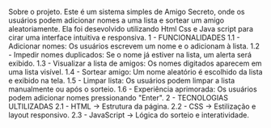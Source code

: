 Sobre o projeto.
Este é um sistema simples de Amigo Secreto, onde os usuários podem adicionar nomes a uma lista e sortear
um amigo aleatoriamente. Ela foi desevolvido utilizando Html Css e Java script para cirar uma interface intuitiva
e responsiva.
1 - FUNCIONALIDADES
1.1 - Adicionar nomes:  Os usuários escrevem um nome e o adicionam à lista.
1.2 - Impedir nomes duplicados: Se o nome já estiver na lista, um alerta será exibido.
1.3 - Visualizar a lista de amigos: Os nomes digitados aparecem em uma lista visível.
1.4 - Sortear amigo: Um nome aleatório é escolhido da lista e exibido na tela.
1.5 - Limpar lista: Os usuários podem limpar a lista manualmente ou após o sorteio.
1.6 - Experiência aprimorada: Os usuários podem adicionar nomes pressionando "Enter".
2 - TECNOLOGIAS ULTILIZADAS
2.1 - HTML → Estrutura da página.
2.2 - CSS → Estilização e layout responsivo.
2.3 - JavaScript → Lógica do sorteio e interatividade.
